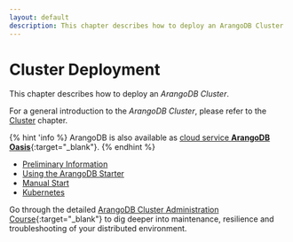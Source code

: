```yaml
---
layout: default
description: This chapter describes how to deploy an ArangoDB Cluster
---
```

Cluster Deployment
==================

This chapter describes how to deploy an _ArangoDB Cluster_.

For a general introduction to the _ArangoDB Cluster_, please refer to the
[Cluster](architecture-deployment-modes-cluster.html) chapter.

{% hint 'info %}
ArangoDB is also available as
[cloud service **ArangoDB Oasis**](https://cloud.arangodb.com/){:target="_blank"}.
{% endhint %}

- [Preliminary Information](deployment-cluster-preliminary-information.html)
- [Using the ArangoDB Starter](deployment-cluster-using-the-starter.html)
- [Manual Start](deployment-cluster-manual-start.html)
- [Kubernetes](deployment-cluster-kubernetes.html)

Go through the detailed
[ArangoDB Cluster Administration Course](https://www.arangodb.com/learn/operations/cluster-course/){:target="_blank"}
to dig deeper into maintenance, resilience and troubleshooting of your
distributed environment.
